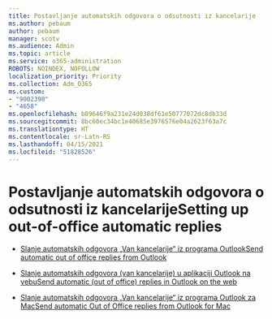 ```yaml
---
title: Postavljanje automatskih odgovora o odsutnosti iz kancelarije
ms.author: pebaum
author: pebaum
manager: scotv
ms.audience: Admin
ms.topic: article
ms.service: o365-administration
ROBOTS: NOINDEX, NOFOLLOW
localization_priority: Priority
ms.collection: Adm_O365
ms.custom:
- "9002390"
- "4658"
ms.openlocfilehash: b89646f9a231e24d038df61e50777072dc8db33d
ms.sourcegitcommit: 8bc60ec34bc1e40685e3976576e04a2623f63a7c
ms.translationtype: HT
ms.contentlocale: sr-Latn-RS
ms.lasthandoff: 04/15/2021
ms.locfileid: "51828526"
---
```

# <a name="setting-up-out-of-office-automatic-replies"></a><span data-ttu-id="ea22a-102">Postavljanje automatskih odgovora o odsutnosti iz kancelarije</span><span class="sxs-lookup"><span data-stu-id="ea22a-102">Setting up out-of-office automatic replies</span></span>

- [<span data-ttu-id="ea22a-103">Slanje automatskih odgovora „Van kancelarije“ iz programa Outlook</span><span class="sxs-lookup"><span data-stu-id="ea22a-103">Send automatic out of office replies from Outlook</span></span>](https://support.office.com/article/9742f476-5348-4f9f-997f-5e208513bd67)

- [<span data-ttu-id="ea22a-104">Slanje automatskih odgovora (van kancelarije) u aplikaciji Outlook na vebu</span><span class="sxs-lookup"><span data-stu-id="ea22a-104">Send automatic (out of office) replies in Outlook on the web</span></span>](https://support.office.com/article/0c193ab0-b9e1-4058-84be-a5b014242290)

- [<span data-ttu-id="ea22a-105">Slanje automatskih odgovora „Van kancelarije“ iz programa Outlook za Mac</span><span class="sxs-lookup"><span data-stu-id="ea22a-105">Send automatic Out of Office replies from Outlook for Mac</span></span>](https://support.office.com/article/4e07ab75-beda-4f9e-bcdc-44471ebacdee)
